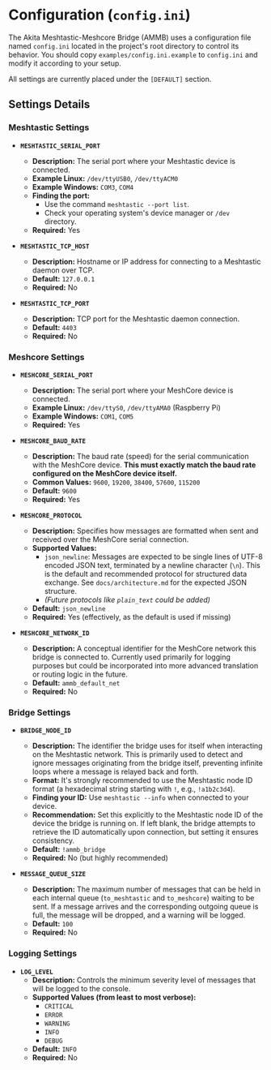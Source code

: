 # Configuration (`config.ini`)

The Akita Meshtastic-Meshcore Bridge (AMMB) uses a configuration file named `config.ini` located in the project's root directory to control its behavior. You should copy `examples/config.ini.example` to `config.ini` and modify it according to your setup.

All settings are currently placed under the `[DEFAULT]` section.

## Settings Details

### Meshtastic Settings

* **`MESHTASTIC_SERIAL_PORT`**
    * **Description:** The serial port where your Meshtastic device is connected.
    * **Example Linux:** `/dev/ttyUSB0`, `/dev/ttyACM0`
    * **Example Windows:** `COM3`, `COM4`
    * **Finding the port:**
        * Use the command `meshtastic --port list`.
        * Check your operating system's device manager or `/dev` directory.
    * **Required:** Yes

* **`MESHTASTIC_TCP_HOST`**
    * **Description:** Hostname or IP address for connecting to a Meshtastic daemon over TCP.
    * **Default:** `127.0.0.1`
    * **Required:** No

* **`MESHTASTIC_TCP_PORT`**
    * **Description:** TCP port for the Meshtastic daemon connection.
    * **Default:** `4403`
    * **Required:** No

### Meshcore Settings

* **`MESHCORE_SERIAL_PORT`**
    * **Description:** The serial port where your MeshCore device is connected.
    * **Example Linux:** `/dev/ttyS0`, `/dev/ttyAMA0` (Raspberry Pi)
    * **Example Windows:** `COM1`, `COM5`
    * **Required:** Yes

* **`MESHCORE_BAUD_RATE`**
    * **Description:** The baud rate (speed) for the serial communication with the MeshCore device. **This must exactly match the baud rate configured on the MeshCore device itself.**
    * **Common Values:** `9600`, `19200`, `38400`, `57600`, `115200`
    * **Default:** `9600`
    * **Required:** Yes

* **`MESHCORE_PROTOCOL`**
    * **Description:** Specifies how messages are formatted when sent and received over the MeshCore serial connection.
    * **Supported Values:**
        * `json_newline`: Messages are expected to be single lines of UTF-8 encoded JSON text, terminated by a newline character (`\n`). This is the default and recommended protocol for structured data exchange. See `docs/architecture.md` for the expected JSON structure.
        * *(Future protocols like `plain_text` could be added)*
    * **Default:** `json_newline`
    * **Required:** Yes (effectively, as the default is used if missing)

* **`MESHCORE_NETWORK_ID`**
    * **Description:** A conceptual identifier for the MeshCore network this bridge is connected to. Currently used primarily for logging purposes but could be incorporated into more advanced translation or routing logic in the future.
    * **Default:** `ammb_default_net`
    * **Required:** No

### Bridge Settings

* **`BRIDGE_NODE_ID`**
    * **Description:** The identifier the bridge uses for itself when interacting on the Meshtastic network. This is primarily used to detect and ignore messages originating from the bridge itself, preventing infinite loops where a message is relayed back and forth.
    * **Format:** It's strongly recommended to use the Meshtastic node ID format (a hexadecimal string starting with `!`, e.g., `!a1b2c3d4`).
    * **Finding your ID:** Use `meshtastic --info` when connected to your device.
    * **Recommendation:** Set this explicitly to the Meshtastic node ID of the device the bridge is running on. If left blank, the bridge attempts to retrieve the ID automatically upon connection, but setting it ensures consistency.
    * **Default:** `!ammb_bridge`
    * **Required:** No (but highly recommended)

* **`MESSAGE_QUEUE_SIZE`**
    * **Description:** The maximum number of messages that can be held in each internal queue (`to_meshtastic` and `to_meshcore`) waiting to be sent. If a message arrives and the corresponding outgoing queue is full, the message will be dropped, and a warning will be logged.
    * **Default:** `100`
    * **Required:** No

### Logging Settings

* **`LOG_LEVEL`**
    * **Description:** Controls the minimum severity level of messages that will be logged to the console.
    * **Supported Values (from least to most verbose):**
        * `CRITICAL`
        * `ERROR`
        * `WARNING`
        * `INFO`
        * `DEBUG`
    * **Default:** `INFO`
    * **Required:** No
